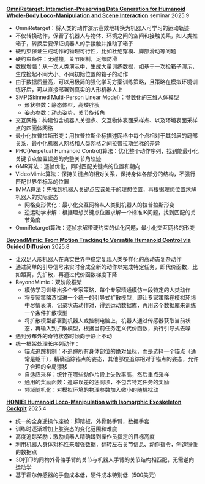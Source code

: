[**OmniRetarget: Interaction-Preserving Data Generation for Humanoid Whole-Body Loco-Manipulation and Scene Interaction**](https://www.alphaxiv.org/abs/2509.26633) seminar 2025.9

* OmniRetarget：将人类的动作演示高效地转换为机器人可学习的运动轨迹
* 不仅转换动作，保留了机器人与物体、环境之间的空间和接触关系，如人类推箱子，转换后要保证机器人的手接触并推动了箱子
* 硬约束保证生成动作的物理可行性，比如杜绝穿模、脚部滑动等问题
* 硬约束条件：无碰撞，关节限制，足部防滑
* 数据增强：从一次人类演示中，生成大量训练数据，如基于一次捡箱子演示，生成捡起不同大小、不同初始位置的箱子的动作
* 由于数据质量高，可以用极简的强化学习方案训练策略，且策略在模拟环境训练好后，可以直接部署到真实的人形机器人上
* SMP(Skinned Multi-Person Linear Model)：参数化的三维人体模型
  * 形状参数：静态体型，高矮胖瘦
  * 姿态参数：动态姿势，关节旋转角
* 交互网格：构建包含机器人关键点、交互物体表面采样点、以及环境表面采样点的四面体网格
* 最小化拉普拉斯形变：用拉普拉斯坐标描述网格中每个点相对于其邻居的局部关系，最小化机器人网格和人类网格之间拉普拉斯坐标的差异
* PHC(Perpetual Humanoid Control)算法：优化整个动作序列，找到能最小化关键节点位置误差的完整关节角轨迹
* GMR算法：逐帧优化，同时匹配关键点的位置和朝向
* VideoMimic算法：保持关键点的相对关系，保持身体各部分的结构，不强行匹配世界坐标系的位置
* IMMA算法：先找到机器人关键点应该处于的理想位置，再根据理想位置求解机器人的实际姿态
  * 网格变形优化：最小化交互网格从人类到机器人的拉普拉斯形变
  * 逆运动学求解：根据理想关键点位置求解一个标准IK问题，找到匹配的关节角度
* OmniRetarget算法：逐帧求解带硬约束的优化问题，最小化交互网格的形变

[**BeyondMimic: From Motion Tracking to Versatile Humanoid Control via Guided Diffusion**](https://www.alphaxiv.org/abs/2508.08241) 2025.8

* 让双足人形机器人在真实世界中稳定复现人类多样化的高动态复杂动作
* 通过简单的引导信号来实时合成全新的动作以完成特定任务，即代价函数，比如距离，先扩散，再通过代价函数梯度下降
* BeyondMimic：双阶段框架
  * 模仿学习训练出多个专家策略，每个专家精通模仿一段特定的人类动作
  * 将专家策略蒸馏进一个统一的引导式扩散模型，即让专家策略在模拟环境中尽情表演，记录状态动作对，得到运动数据库，再用这个数据库来训练一个条件扩散模型
  * 将扩散模型部署到机器人或控制电脑上，机器人通过传感器获取当前状态，再输入到扩散模型，根据当前任务定义代价函数，执行引导式去噪
* 遇到分布外的奇特状态时倾向于静止不动
* 统一框架处理长序列动作：
  * 锚点追踪机制：不追踪所有身体部位的绝对坐标，而是选择一个锚点（通常是躯干），精确追踪锚点的姿态，其他部位追踪相对于锚点的姿态，允许了合理的全局漂移
  * 自适应采样：统计在哪些动作片段上失败率高，然后重点采样
  * 通用的奖励函数：追踪误差的惩罚项，不包含特定任务的奖励
  * 领域随机化：对模拟环境的物理参数加入微小的随机扰动
 
[**HOMIE: Humanoid Loco-Manipulation with Isomorphic Exoskeleton Cockpit**](https://www.alphaxiv.org/abs/2502.13013) 2025.4

* 统一的全身遥操作座舱：脚踏板，外骨骼手臂，数据手套
* 训练时逐渐增加上肢姿态的变化范围和难度
* 高度追踪奖励：激励机器人精确蹲到操作员指定的目标高度
* 利用机器人身体对称性来增强数据，翻转左右关节信息、动作指令，创造镜像的数据点
* 3D打印的同构外骨骼手臂的关节与机器人手臂的关节结构相匹配，无需逆向运动学
* 基于霍尔传感器的手套成本低，硬件成本特别低（500美元）


